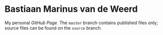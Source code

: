 # Bastiaan Marinus van de Weerd

My personal _GitHub Page_. The `master` branch contains published files only; source files can be found on the `source` branch.